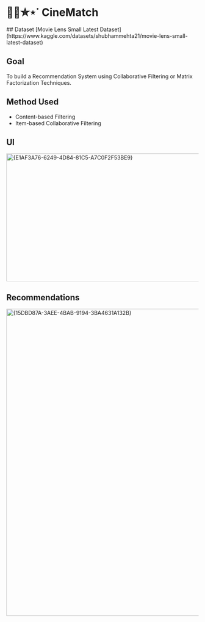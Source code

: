 <h1> 🍿🎥✮⋆˙ CineMatch </h1>
## Dataset
[Movie Lens Small Latest Dataset](https://www.kaggle.com/datasets/shubhammehta21/movie-lens-small-latest-dataset)

## Goal
To build a Recommendation System using Collaborative Filtering or Matrix Factorization Techniques.

## Method Used
- Content-based Filtering
- Item-based Collaborative Filtering

## UI
<img width="1254" height="335" alt="{E1AF3A76-6249-4D84-81C5-A7C0F2F53BE9}" src="https://github.com/user-attachments/assets/dd90e025-93ed-439d-be3e-9a9a0982e05f" />

## Recommendations
<img width="1769" height="805" alt="{15DBD87A-3AEE-4BAB-9194-3BA4631A132B}" src="https://github.com/user-attachments/assets/f8b75487-e17e-43ff-8925-3e8b9c73a22f" />
